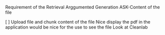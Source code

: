  Requirement of the Retrieval Arggumented Generation ASK-Content of the file

[ ] Upload file and chunk content of the file
Nice display the pdf in the application would be nice for the use to see the file
Look at Cleanlab





